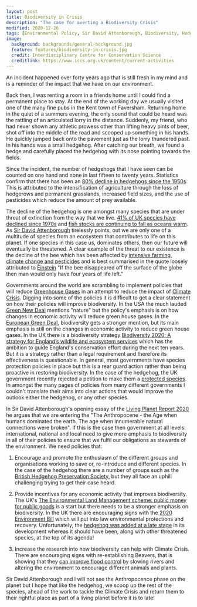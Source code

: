 ```yaml
---
layout: post
title: Biodiversity in Crisis
description: "The case for averting a Biodiversity Crisis"
modified: 2020-12-26
tags: [Environmental Policy, Sir David Attenborough, Biodiversity, Hedgehogs]
image:
  background: backgrounds/general-background.jpg
  feature: features/biodiversity-in-crisis.jpg
  credit: Interdisciplinary Centre for Conservation Science
  creditlink: https://www.iccs.org.uk/content/current-activities
---
```


An incident happened over forty years ago that is still fresh in my mind and is a reminder of the impact that we have on our environment.

Back then, I was renting a room in a friends home until I could find a permanent place to stay. At the end of the working day we usually visited one of the many fine pubs in the Kent town of Faversham. Returning home in the quiet of a summers evening, the only sound that could be heard was the rattling of an articulated lorry in the distance. Suddenly, my friend, who had never shown any athletic prowess other than lifting heavy pints of beer, shot off into the middle of the road and scooped up something in his hands. He quickly jumped back onto the pavement just as the lorry thundered past. In his hands was a small hedgehog. After catching our breath, we found a hedge and carefully placed the hedgehog with its nose pointing towards the fields.

Since the incident, the number of hedgehogs that I have seen can be counted on one hand and none in last fifteen to twenty years. Statistics confirm that there has been an [80% decline in hedgehogs since the 1950s](https://www.countryliving.com/uk/wildlife/countryside/a23022368/no-rural-hedgehogs-south-west-england-new-national-study/). This is attributed to the intensification of agriculture through the loss of hedgerows and permanent grasslands, increased field sizes, and the use of pesticides which reduce the amount of prey available.

The decline of the hedgehog is one amongst many species that are under threat of extinction from the way that we live. [41% of UK species have declined since 1970s](https://www.nhm.ac.uk/discover/news/2019/october/the-state-of-nature-41-percent-of-the-uks-species-have-declined.html) and [fish stocks are continuing to fall as oceans warm](https://www.theguardian.com/environment/2019/feb/28/fish-stocks-continuing-to-fall-as-oceans-warm-study-finds). As [Sir David Attenborough](https://en.wikipedia.org/wiki/David_Attenborough) tirelessly points,  out we are only one of a multitude of species from an ecosystem that contributes to life on this planet. If one species in this case us, dominates others, then our future will eventually be threatened. A clear example of the threat to our existence is the decline of the bee which has been affected by [intensive farming, climate change and pesticides](https://friendsoftheearth.uk/nature/what-are-causes-bee-decline) and is best summarised in the quote loosely attributed to [Einstein](https://quoteinvestigator.com/2013/08/27/einstein-bees/) "If the bee disappeared off the surface of the globe then man would only have four years of life left."

Governments around the world are scrambling to implement policies that will reduce [Greenhouse Gases](https://www.epa.gov/ghgemissions/overview-greenhouse-gases) in an attempt to reduce the impact of [Climate Crisis](https://climate.nasa.gov/evidence/). Digging into some of the policies it is difficult to get a clear statement on how their policies will improve biodiversity. In the USA the much lauded [Green New Deal](https://www.congress.gov/116/bills/hres109/BILLS-116hres109ih.pdf) mentions "nature" but the policy's emphasis is on how changes in economic activity will reduce green house gases. In the [European Green Deal](https://en.wikipedia.org/wiki/European_Green_Deal), biodiversity gets a stronger mention, but its main emphasis is still on the changes in economic activity to reduce green house gases. In the UK there is a biodiversity strategy [Biodiversity 2020: A strategy for England’s wildlife and ecosystem services](https://assets.publishing.service.gov.uk/government/uploads/system/uploads/attachment_data/file/69446/pb13583-biodiversity-strategy-2020-111111.pdf) which has the ambition to guide England's conservation effort during the next ten years. But it is a strategy rather than a legal requirement and therefore its effectiveness is questionable.  In general, most governments have species protection policies in place but this is a rear guard action rather than being proactive in restoring biodiversity.  In the case of the hedgehog, the UK government recently rejected a petition to make them a [protected species](https://petition.parliament.uk/petitions/300100).  In amongst the many pages of policies from many different governments I couldn't translate their aims into clear actions that would improve the outlook either the hedgehog, or any other species.

In Sir David Attenborough's opening essay of the [Living Planet Report 2020](https://www.zsl.org/sites/default/files/LPR20%20Part%20B_Voices%20for%20a%20living%20planet.pdf) he argues that we are entering the "The Anthropocene - the Age when
humans dominated the earth. The age when innumerable natural
connections were broken". If this is the case then government at all levels: international, national and local need to give more emphasis to biodiversity in all of their policies to ensure that we fulfil our obligations as stewards of the environment. We need policies that:

1. Encourage and promote the enthusiasm of the different groups and organisations working to save or, re-introduce and different species. In the case of the hedgehog there are a number of groups such as the [British Hedgehog Preservation Society](https://www.britishhedgehogs.org.uk/), but they all face an uphill challenging trying to get their case heard.

2. Provide incentives for any economic activity that improves biodiversity.  The UK's [The Environmental Land Management scheme: public money for public goods](https://www.gov.uk/government/publications/the-environmental-land-management-scheme-an-overview/the-environmental-land-management-scheme-public-money-for-public-goods) is a start but there needs to be a stronger emphasis on biodiversity. In the UK there are encouraging signs with the [2020 Environment Bill](https://www.gov.uk/government/publications/environment-bill-2020) which will put into law environmental protections and recovery. Unfortunately, the [hedgehog was added at a late stage](https://publications.parliament.uk/pa/bills/cbill/58-01/0220/amend/environment_rm_rep_1203.pdf) in its development whereas it should have been, along with other threatened species, at the top of its agenda!

3. Increase the research into how biodiversity can help with Climate Crisis. There are encouraging signs with re-establishing Beavers,  that is showing that they [can improve flood control](https://www.fwi.co.uk/news/environment/environmental-issues-wildlife/can-beavers-and-farms-work-together-on-flood-control) by slowing rivers and altering the environment to encourage different animals and plants.

Sir David Attenborough and I will not see the Anthropocence phase on the planet but I hope that like the hedgehog, we scoop up the rest of the species, ahead of the work to tackle the Climate Crisis and return them to their rightful place as part of a living planet before it is to late!
